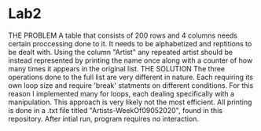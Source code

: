 # Lab2
THE PROBLEM
A table that consists of 200 rows and 4 columns needs certain proccessing done to it. It needs to be alphabetized and reptitions to be dealt with. Using the column "Artist" any repeated artist should be instead represented by printing the name once along with a counter of how many times it appears in the original list.
THE SOLUTION
The three operations done to the full list are very different in nature. Each requiring its own loop size and require 'break' statments on different conditions. For this reason I implemented many for loops, each dealing specifically with a manipulation. This approach is very likely not the most efficient.
All printing is done in a .txt file titled "Artists-WeekOf09052020", found in this repository.
After intial run, program requires no interaction.
